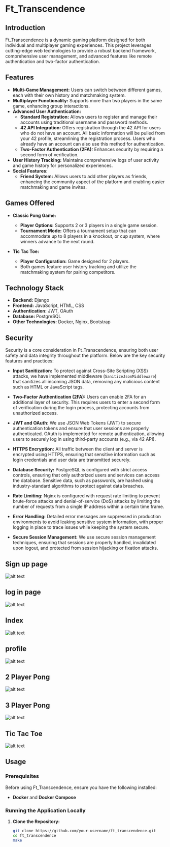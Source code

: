 # Ft_Transcendence

## Introduction

Ft_Transcendence is a dynamic gaming platform designed for both individual and multiplayer gaming experiences. This project leverages cutting-edge web technologies to provide a robust backend framework, comprehensive user management, and advanced features like remote authentication and two-factor authentication.

## Features

- **Multi-Game Management:** Users can switch between different games, each with their own history and matchmaking system.
- **Multiplayer Functionality:** Supports more than two players in the same game, enhancing group interactions.
- **Advanced User Authentication:**
  - **Standard Registration:** Allows users to register and manage their accounts using traditional username and password methods.
  - **42 API Integration:** Offers registration through the 42 API for users who do not have an account. All basic information will be pulled from your 42 profile, streamlining the registration process. Users who already have an account can also use this method for authentication.
  - **Two-Factor Authentication (2FA):** Enhances security by requiring a second form of verification.
- **User History Tracking:** Maintains comprehensive logs of user activity and game history for personalized experiences.
- **Social Features:**
  - **Friend System:** Allows users to add other players as friends, enhancing the community aspect of the platform and enabling easier matchmaking and game invites.

## Games Offered

- **Classic Pong Game:**
  - **Player Options:** Supports 2 or 3 players in a single game session.
  - **Tournament Mode:** Offers a tournament setup that can accommodate up to 8 players in a knockout, or cup system, where winners advance to the next round.

- **Tic Tac Toe:**
  - **Player Configuration:** Game designed for 2 players.
  - Both games feature user history tracking and utilize the matchmaking system for pairing competitors.

## Technology Stack

- **Backend:** Django
- **Frontend:** JavaScript, HTML, CSS
- **Authentication:** JWT, OAuth
- **Database:** PostgreSQL
- **Other Technologies:** Docker, Nginx, Bootstrap


## Security

Security is a core consideration in Ft_Transcendence, ensuring both user safety and data integrity throughout the platform. Below are the key security features and practices:

- **Input Sanitization:** To protect against Cross-Site Scripting (XSS) attacks, we have implemented middleware (`SanitizeJsonMiddleware`) that sanitizes all incoming JSON data, removing any malicious content such as HTML or JavaScript tags.
  
- **Two-Factor Authentication (2FA):** Users can enable 2FA for an additional layer of security. This requires users to enter a second form of verification during the login process, protecting accounts from unauthorized access.
  
- **JWT and OAuth:** We use JSON Web Tokens (JWT) to secure authentication tokens and ensure that user sessions are properly authenticated. OAuth is implemented for remote authentication, allowing users to securely log in using third-party accounts (e.g., via 42 API).
  
- **HTTPS Encryption:** All traffic between the client and server is encrypted using HTTPS, ensuring that sensitive information such as login credentials and user data are transmitted securely.

- **Database Security:** PostgreSQL is configured with strict access controls, ensuring that only authorized users and services can access the database. Sensitive data, such as passwords, are hashed using industry-standard algorithms to protect against data breaches.
  
- **Rate Limiting:** Nginx is configured with request rate limiting to prevent brute-force attacks and denial-of-service (DoS) attacks by limiting the number of requests from a single IP address within a certain time frame.
  
- **Error Handling:** Detailed error messages are suppressed in production environments to avoid leaking sensitive system information, with proper logging in place to trace issues while keeping the system secure.
  
- **Secure Session Management:** We use secure session management techniques, ensuring that sessions are properly handled, invalidated upon logout, and protected from session hijacking or fixation attacks.


## Sign up page 
![alt text](<src/backend/staticfiles/Screenshot from 2024-09-10 19-59-07.png>) 

## log in page 
![alt text](<src/backend/staticfiles/Screenshot from 2024-09-10 19-59-17.png>) 

## Index
![alt text](<src/backend/staticfiles/Screenshot from 2024-09-10 20-00-16.png>) 

## profile
![alt text](<src/backend/staticfiles/Screenshot from 2024-09-10 20-06-55.png>)

## 2 Player Pong
![alt text](<src/backend/staticfiles/Screencast from 2024-09-10 20-02-08(2).gif>) 

## 3 Player Pong 
![alt text](<src/backend/staticfiles/Screencast from 2024-09-10 20-03-28.gif>)

## Tic Tac Toe
![alt text](<src/backend/staticfiles/Screencast from 2024-09-10 20-05-32(1).gif>)


## Usage

### Prerequisites

Before using Ft_Transcendence, ensure you have the following installed:

- **Docker** and **Docker Compose**

### Running the Application Locally

1. **Clone the Repository:**
   ```bash
   git clone https://github.com/your-username/ft_transcendence.git
   cd ft_transcendence
   make
